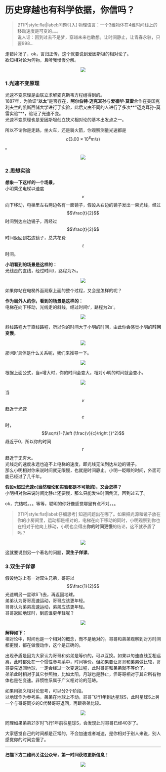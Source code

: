 # 历史穿越也有科学依据，你信吗？

> [!TIP|style:flat|label:问题引入]
> 物理语言：一个3维物体在4维时间线上的移动速度是可变的。。。  
> 说人话：回到过去不是梦，穿越未来也敢想。让时间静止，让青春永驻，只要998...

走错片场了，ok，言归正传，这个就要说到爱因斯坦的相对论了。  
欲知相对论为何物，且听我慢慢分解。
<div align=center><img src="img-time/time-0.jpg" style="max-height: 400px;"></div>

### 1.光速不变原理
光速不变原理是由联立求解麦克斯韦方程组得到的。   
1887年，为验证“**以太**”是否存在，**阿尔伯特·迈克耳孙**与**爱德华·莫雷**合作在美国克利夫兰的凯斯西储大学进行了实验，此后又由不同的人进行了多次**“迈克耳孙-莫雷实验”**，验证了光速不变。  
光速不变原理也是爱因斯坦创立狭义相对论的基本出发点之一。  

所以不论你是走路，坐火车，还是骑火箭，你观察测量光速都是$$c(3.00×10^8 m/s)$$。  

<div align=center><img src="img-time/time-1-1.jpg" style="max-height: 300px;"></div>


### 2.思想实验
**想象一下这样的一个场景。**  
小明乘坐电梯以速度$$v$$向下移动，电梯里左右两边各有一面镜子，假设从右边的镜子发出一束光线，经过$$\frac{t}{2}$$时间到达左边镜子，再经过$$\frac{t}{2}$$时间返回到右边镜子，总共花费$$t$$时间。  

**小明看到的场景是这样的：**  
光线走的直线，经过时间t，路程为2s。
<div align=center><img src="img-time/time-2-1.jpg" style="max-height: 400px;"></div>

如果你站在电梯外面观察上面的整个过程，又会是怎样的呢？  

**作为局外人的你，看到的场景是这样的：**  
电梯在向下移动，光线走的斜线，经过时间t'，路程为2s'。
<div align=center><img src="img-time/time-2-2.jpg" style="max-height: 400px;"></div>

斜线路程大于直线路程，所以你的时间大于小明的时间，由此你会感觉小明的**时间变慢**。
<div align=center><img src="img-time/time-2-3.jpg" style="max-height: 400px;"></div>
 
那t和t'具体是什么关系呢，我们来推导一下。  
<div align=center><img src="img-time/time-2-4.jpg" style="max-height: 400px;"></div>
  
根据上面公式，当v增大时，你的时间会变大，相对小明的时间就会变小。
<div align=center><img src="img-time/time-2-5.jpg" style="max-height: 400px;"></div>

当$$v$$趋近于光速$$c$$时，$$\sqrt{1-{\left (\frac{v}{c}\right )}^2}$$趋近于0，所以你的时间$$t'$$趋近于无穷大。  
光线走的速度永远也追不上电梯的速度，即光线无法到达左边的镜子。  
那么小明相对你来说时间就无限慢，也就是时间静止。小明一眨眼的时间，外面可能已经过了几千年。

**假设v超过光速c(当然理论和实验都是不可能的)，又会怎样？**  
小明相对你来说时间比静止还要慢，那么只能发生时间倒流，回到过去了。

ok，完结啦。。。等等，聪明的你好像感觉哪里有点不对。。。
> [!TIP|style:flat|label:仔细思考]
知道问题出在哪了。如果把光源和镜子放在你的小房间里，运动都是相对的，电梯在向下移动的同时，小明观察到你也在相对于他向上移动，小明也会得出**你的时间更慢**的结论，这不就矛盾了吗？

<div align=center><img src="img-time/time-2-6.jpg" style="max-height: 400px;"></div>

这就要说到另一个著名的问题，**双生子佯谬**。
### 3.双生子佯谬
假设地球上有一对双生兄弟，哥哥以$$\frac{1}{2}$$光速朝另一星球S飞去，再返回地球。  
弟弟认为哥哥高速运动，哥哥应该更年轻。  
哥哥认为弟弟高速运动，弟弟应该更年轻。  
哥哥返回地球时，到底谁更年轻呢？
<div align=center><img src="img-time/time-3-1.jpg" style="max-height: 300px;"></div>
  
**解释如下：**  
相对论中，时间也是一个相对的概念，而不是绝对的。哥哥和弟弟观察到对方时间都更慢，都在做慢动作，这个是正确的。  

出现矛盾是因为大家认为哥哥和弟弟是等价的，可以互换。如果以匀速直线互相远离，此时都处在一个惯性参考系中，时间等价。但如果要让哥哥和弟弟做比较，哥哥要先返回地球，一定会经过一次变速过程，此时哥哥和弟弟就不等价了。  
弟弟此时相对于其它参照物，比如太阳，月球也是静止，但哥哥相对于其它所有物体也是在变速。非惯性系属于广义相对论的范畴。

如果用狭义相对论思考，可以分2个阶段。   
以地球作为参考系，弟弟在地球上不动，哥哥飞行1年到达星球S，此时星球S上另一个与哥哥同岁的C代替哥哥返回，再跟弟弟比较。  
<div align=center><img src="img-time/time-3-2.jpg" style="max-height: 300px;"></div>

同理如果弟弟21岁时飞行1年前往星球S，会发现此时哥哥已经40岁了。

大家感觉自己的时间都是正常的，不会加速或者减速，是你相对于别人来说，别人感觉你的时间变慢了。

---
**扫描下方二维码关注公众号，第一时间获取更新信息！**  
<div align=center><img src="../qrcode.jpg" style="max-height: 300px;"></div>
